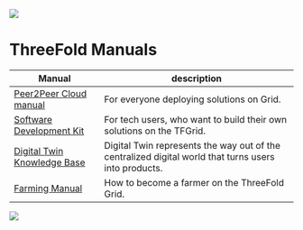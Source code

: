 ![](img/manual_from_laptop.png)

# ThreeFold Manuals 

| Manual  | description  |
|---|---|
| [Peer2Peer Cloud manual](cloud:cloud_home)  | For everyone deploying solutions on Grid.  |
| [Software Development Kit](sdk:sdk_home)  | For tech users, who want to build their own solutions on the TFGrid. |
| [Digital Twin Knowledge Base](twin:twin_home)   |  Digital Twin represents the way out of the centralized digital world that turns users into products. |
| [Farming Manual](tfgrid:become_a_farmer) | How to become a farmer on the ThreeFold Grid. |

![](img/different_users_tfgrid.png)